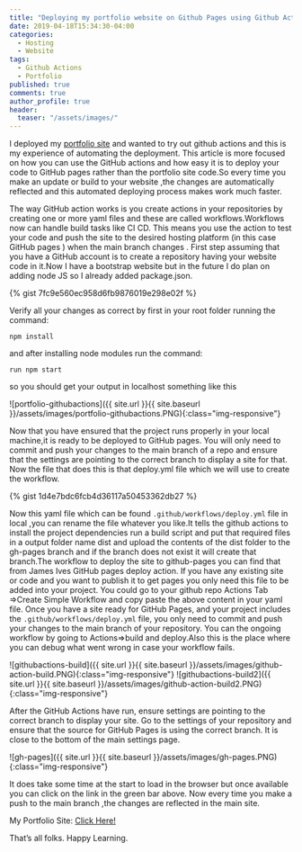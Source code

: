 ```yaml
---
title: "Deploying my portfolio website on Github Pages using Github Actions."
date: 2019-04-18T15:34:30-04:00
categories:
  - Hosting
  - Website
tags:
  - Github Actions
  - Portfolio 
published: true
comments: true
author_profile: true
header:
  teaser: "/assets/images/"
---
```


I deployed my [portfolio site][Click Here] and wanted to try out github actions and this is my experience of automating the deployment.
This article is more focused on how you can use the GitHub actions and how easy it is to deploy your code to GitHub pages rather than the portfolio site code.So every time you make an update or build to your website ,the changes are automatically reflected and this automated deploying process makes work much faster.

The way GitHub action works is you create actions in your repositories by creating one or more yaml files and these are called workflows.Workflows now can handle build tasks like CI CD. This means you use the action to test your code and push the site to the desired hosting platform (in this case GitHub pages ) when the main branch changes .
First step assuming that you have a GitHub account is to create a repository having your website code in it.Now I have a bootstrap website but in the future I do plan on adding node JS so I already added package.json.

{% gist 7fc9e560ec958d6fb9876019e298e02f %}

Verify all your changes as correct by first in your root folder running the command:
```
npm install 
```
and after installing node modules run the command:
```
run npm start
```
so you should get your output in localhost something like this

![portfolio-githubactions]({{ site.url }}{{ site.baseurl }}/assets/images/portfolio-githubactions.PNG){:class="img-responsive"}

Now that you have ensured that the project runs properly in your local machine,it is ready to be deployed to GitHub pages. You will only need to commit and push your changes to the main branch of a repo and ensure that the settings are pointing to the correct branch to display a site for that.
Now the file that does this is that deploy.yml file which we will use to create the workflow.

{% gist 1d4e7bdc6fcb4d36117a50453362db27 %}


Now this yaml file which can be found ```.github/workflows/deploy.yml``` file in local ,you can rename the file whatever you like.It tells the github actions to install the project dependencies run a build script and put that required files in a output folder name dist and upload the contents of the dist folder to the gh-pages branch and if the branch does not exist it will create that branch.The workflow to deploy the site to github-pages you can find that from James Ives GitHub pages deploy action.
If you have any existing site or code and you want to publish it to get pages you only need this file to be added into your project.
You could go to your github repo Actions Tab =>Create Simple Workflow and copy paste the above content in your yaml file.
Once you have a site ready for GitHub Pages, and your project includes the ```.github/workflows/deploy.yml``` file, you only need to commit and push your changes to the main branch of your repository. You can the ongoing workflow by going to Actions=>build and deploy.Also this is the place where you can debug what went wrong in case your workflow fails.

![githubactions-build]({{ site.url }}{{ site.baseurl }}/assets/images/github-action-build.PNG){:class="img-responsive"}
![githubactions-build2]({{ site.url }}{{ site.baseurl }}/assets/images/github-action-build2.PNG){:class="img-responsive"}

After the GitHub Actions have run, ensure settings are pointing to the correct branch to display your site.
Go to the settings of your repository and ensure that the source for GitHub Pages is using the correct branch. It is close to the bottom of the main settings page.

![gh-pages]({{ site.url }}{{ site.baseurl }}/assets/images/gh-pages.PNG){:class="img-responsive"}

It does take some time at the start to load in the browser but once available you can click on the link in the green bar above.
Now every time you make a push to the main branch ,the changes are reflected in the main site.

My Portfolio Site: [Click Here!][Click Here]

That’s all folks.
Happy Learning.


[Click Here]: https://shwetarkadam.github.io/portfolio/

